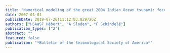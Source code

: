 ```yaml
---
title: "Numerical modeling of the great 2004 Indian Ocean tsunami: focus on the Mascarene Islands"
date: 2007-01-01
publishDate: 2019-07-20T11:12:03.829726Z
authors: ["HSAaSF Hébert", "A Sladen", "F Schindelé"]
publication_types: ["2"]
abstract: ""
featured: false
publication: "*Bulletin of the Seismological Society of America*"
---
```


